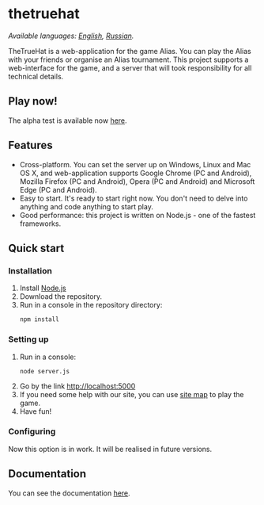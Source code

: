 # thetruehat
*Available languages: [English](README.md), [Russian](README.ru.md).*

TheTrueHat is a web-application for the game Alias. You can play the Alias with your friends or organise an Alias tournament.
This project supports a web-interface for the game, and a server that will took responsibility for all technical details.

## Play now!
The alpha test is available now [here](http://m20-sch57.site:3005/).

## Features
* Cross-platform. You can set the server up on Windows, Linux and Mac OS X, and web-application supports Google Chrome (PC and Android), Mozilla Firefox (PC and Android), Opera (PC and Android) and Microsoft Edge (PC and Android).
* Easy to start. It's ready to start right now. You don't need to delve into anything and code anything to start play.
* Good performance: this project is written on Node.js - one of the fastest frameworks.

## Quick start

### Installation
1. Install [Node.js](https://nodejs.org/)
1. Download the repository.
1. Run in a console in the repository directory:
    ```shell script
    npm install
    ```
   
### Setting up

1. Run in a console:
    ```shell script
    node server.js
    ```
1. Go by the link [http://localhost:5000](http://localhost:5000)
1. If you need some help with our site, you can use [site map](docs/site_map.md) to play the game.
1. Have fun!

### Configuring
Now this option is in work. It will be realised in future versions.

## Documentation
You can see the documentation [here](docs/main.md).
